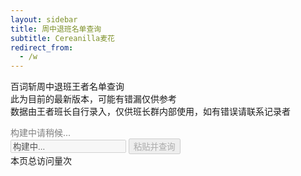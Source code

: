 ```yaml
---
layout: sidebar
title: 周中退班名单查询
subtitle: Cereanilla麦花
redirect_from:
  - /w
---
```

百词斩周中退班王者名单查询<br>
此为目前的最新版本，可能有错漏仅供参考<br>
<span class="pink">数据由王者班长自行录入，仅供班长群内部使用，如有错误请联系记录者</span><br>
<div id="date" style="color:gray">构建中请稍候...</div>
<input id="searchInput" placeholder="输入要搜索的信息..." value="构建中..." onpaste="handlePaste(event)" disabled>
<button id="searchBtn" class="btn" onclick="checkPasteBoard()" disabled>粘贴并查询</button><br>
<div id="result-cnt"></div>
<div id="result"></div>
<!-- jszip3.7.1 -->
<script src="{{ site.baseurl }}/assets/js/jszip.min.js"></script>
<script src="{{ site.baseurl }}/assets/js/wafer.js"></script>
<script async src="//busuanzi.ibruce.info/busuanzi/2.3/busuanzi.pure.mini.js"></script>
<span id="busuanzi_container_page_pv">本页总访问量<span id="busuanzi_value_page_pv"></span>次</span>